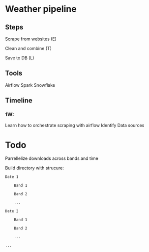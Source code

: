 # Weather pipeline
## Steps
Scrape from websites (E)

Clean and combine (T)

Save to DB (L)

## Tools
Airflow
Spark
Snowflake

## Timeline
### 1W: 
Learn how to orchestrate scraping with airflow
Identify Data sources





# Todo

Parrellelize downloads across bands and time

Build directory with strucure:

    Date 1
    
        Band 1
        
        Band 2
        
        ...
        
    Date 2
    
        Band 1
        
        Band 2
        
        ...
        
    ...


